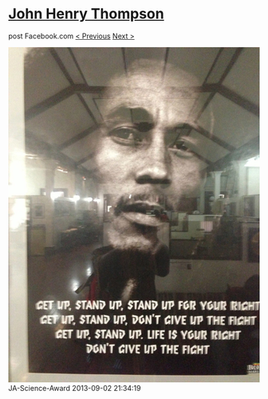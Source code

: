 # [John Henry Thompson](../README.md)
post Facebook.com
[< Previous](2013-09-02-23.md) [Next >](2013-09-02-25.md)

[![](../media/2013-09-02/JA-Science-Award-13.jpg)](../README.md)
JA-Science-Award
2013-09-02 21:34:19